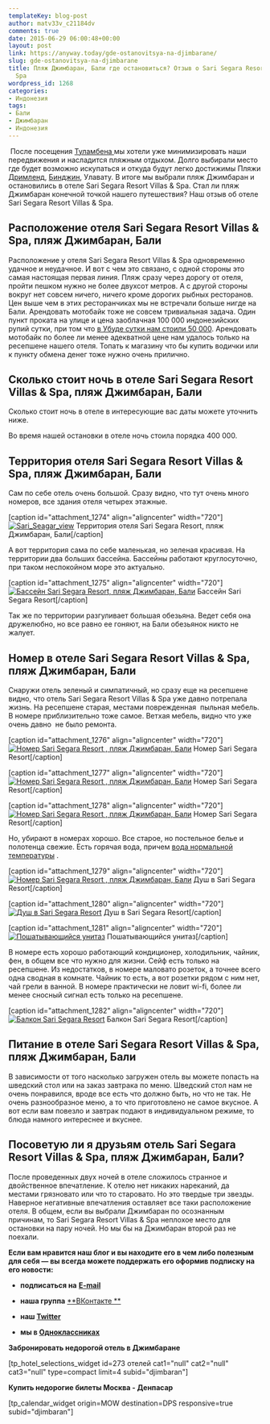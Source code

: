 ```yaml
---
templateKey: blog-post
author: matv33v_c21184dv
comments: true
date: 2015-06-29 06:00:48+00:00
layout: post
link: https://anyway.today/gde-ostanovitsya-na-djimbarane/
slug: gde-ostanovitsya-na-djimbarane
title: Пляж Джимбаран, Бали где остановиться? Отзыв о Sari Segara Resort Villas &
  Spa
wordpress_id: 1268
categories:
- Индонезия
tags:
- Бали
- Джимбаран
- Индонезия
---
```


 После посещения [Туламбена ](https://anyway.today/plyaji_bali_tulamben/)мы хотели уже минимизировать наши передвижения и насладится пляжным отдыхом. Долго выбирали место где будет возможно искупаться и откуда будут легко достижимы Пляжи [Дримленд](https://anyway.today/playaji-bali-dreamland/), [Бинджин](https://anyway.today/plyaji_bali_bingin/), Улавату. В итоге мы выбрали пляж Джимбаран и остановились в отеле Sari Segara Resort Villas & Spa. Стал ли пляж Джимбаран конечной точкой нашего путешествия? Наш отзыв об отеле Sari Segara Resort Villas & Spa.


<!-- more -->


## Расположение отеля Sari Segara Resort Villas & Spa, пляж Джимбаран, Бали




Расположение у отеля Sari Segara Resort Villas & Spa одновременно удачное и неудачное. И вот с чем это связано, с одной стороны это самая настоящая первая линия. Пляж сразу через дорогу от отеля, пройти пешком нужно не более двухсот метров. А с другой стороны вокруг нет совсем ничего, ничего кроме дорогих рыбных ресторанов. Цен выше чем в этих ресторанчиках мы не встречали больше нигде на Бали. Арендовать мотобайк тоже не совсем тривиальная задача. Один пункт проката на улице и цена заоблачная 100 000 индонезийских рупий сутки, при том что [в Убуде сутки нам стоили 50 000](https://anyway.today/horoshii-gest-v-ubude-desak-putu-putra-home-stay/). Арендовать мотобайк по более ли менее адекватной цене нам удалось только на ресепшене нашего отеля. Топать к магазину что бы купить водички или к пункту обмена денег тоже нужно очень прилично.





## Сколько стоит ночь в отеле Sari Segara Resort Villas & Spa, пляж Джимбаран, Бали


Сколько стоит ночь в отеле в интересующие вас даты можете уточнить ниже.

Во время нашей остановки в отеле ночь стоила порядка 400 000.


## Территория отеля Sari Segara Resort Villas & Spa, пляж Джимбаран, Бали


Сам по себе отель очень большой. Сразу видно, что тут очень много номеров, все здания отеля четырех этажные.

[caption id="attachment_1274" align="aligncenter" width="720"][![Sari_Seagar_view](https://anyway.today/wp-content/uploads/2015/06/MG_91901.jpg)](https://anyway.today/wp-content/uploads/2015/06/MG_91901.jpg) Территория отеля Sari Segara Resort, пляж Джимбаран, Бали[/caption]

А вот территория сама по себе маленькая, но зеленая красивая. На территории два больших бассейна. Бассейны работают круглосуточно, при таком неспокойном море это актуально.

[caption id="attachment_1275" align="aligncenter" width="720"][![Бассейн Sari Segara Resort, пляж Джимбаран, Бали](https://anyway.today/wp-content/uploads/2015/06/MG_9193.jpg)](https://anyway.today/wp-content/uploads/2015/06/MG_9193.jpg) Бассейн Sari Segara Resort[/caption]

Так же по территории разгуливает большая обезьяна. Ведет себя она дружелюбно, но все равно ее гоняют, на Бали обезьянок никто не жалует.


## Номер в отеле Sari Segara Resort Villas & Spa, пляж Джимбаран, Бали


Снаружи отель зеленый и симпатичный, но сразу еще на ресепшене видно, что отель Sari Segara Resort Villas & Spa уже давно потрепала жизнь. На ресепшене старая, местами поврежденная  пыльная мебель. В номере приблизительно тоже самое. Ветхая мебель, видно что уже очень давно  не было ремонта.

[caption id="attachment_1276" align="aligncenter" width="720"][![Номер Sari Segara Resort , пляж Джимбаран, Бали](https://anyway.today/wp-content/uploads/2015/06/IMG_9203.jpg)](https://anyway.today/wp-content/uploads/2015/06/IMG_9203.jpg) Номер Sari Segara Resort[/caption]

[caption id="attachment_1277" align="aligncenter" width="720"][![Номер Sari Segara Resort , пляж Джимбаран, Бали](https://anyway.today/wp-content/uploads/2015/06/IMG_92021.jpg)](https://anyway.today/wp-content/uploads/2015/06/IMG_92021.jpg) Номер Sari Segara Resort[/caption]

[caption id="attachment_1278" align="aligncenter" width="720"][![Номер Sari Segara Resort , пляж Джимбаран, Бали](https://anyway.today/wp-content/uploads/2015/06/IMG_9201.jpg)](https://anyway.today/wp-content/uploads/2015/06/IMG_9201.jpg) Номер Sari Segara Resort[/caption]

Но, убирают в номерах хорошо. Все старое, но постельное белье и полотенца свежие. Есть горячая вода, причем [вода нормальной температуры](https://anyway.today/horoshii-gest-v-ubude-desak-putu-putra-home-stay/) .

[caption id="attachment_1279" align="aligncenter" width="720"][![Номер Sari Segara Resort , пляж Джимбаран, Бали](https://anyway.today/wp-content/uploads/2015/06/IMG_9195.jpg)](https://anyway.today/wp-content/uploads/2015/06/IMG_9195.jpg) Душ в Sari Segara Resort[/caption]

[caption id="attachment_1280" align="aligncenter" width="720"][![Душ в Sari Segara Resort](https://anyway.today/wp-content/uploads/2015/06/IMG_9198.jpg)](https://anyway.today/wp-content/uploads/2015/06/IMG_9198.jpg) Душ в Sari Segara Resort[/caption]

[caption id="attachment_1281" align="aligncenter" width="720"][![Пошатывающийся унитаз](https://anyway.today/wp-content/uploads/2015/06/IMG_9199.jpg)](https://anyway.today/wp-content/uploads/2015/06/IMG_9199.jpg) Пошатывающийся унитаз[/caption]

В номере есть хорошо работающий кондиционер, холодильник, чайник, фен, в общем все что нужно для жизни. Сейф есть только на ресепшене. Из недостатков, в номере маловато розеток, а точнее всего одна сводная в комнате. Чайник то есть, а вот розетки рядом с ним нет, чай грели в ванной. В номере практически не ловит wi-fi, более ли менее сносный сигнал есть только на ресепшене.

[caption id="attachment_1282" align="aligncenter" width="720"][![Балкон Sari Segara Resort](https://anyway.today/wp-content/uploads/2015/06/IMG_9206.jpg)](https://anyway.today/wp-content/uploads/2015/06/IMG_9206.jpg) Балкон Sari Segara Resort[/caption]




## Питание в отеле Sari Segara Resort Villas & Spa, пляж Джимбаран, Бали


В зависимости от того насколько загружен отель вы можете попасть на шведский стол или на заказ завтрака по меню. Шведский стол нам не очень понравился, вроде все есть что должно быть, но что не так. Не очень разнообразное меню, а то что приготовлено не самое вкусное. А вот если вам повезло и завтрак подают в индивидуальном режиме, то блюда намного интереснее и вкуснее.


## Посоветую ли я друзьям отель Sari Segara Resort Villas & Spa, пляж Джимбаран, Бали?


После проведенных двух ночей в отеле сложилось странное и двойственное впечатление. К отелю нет никаких нареканий, да местами грязновато или что то старовато. Но это твердые три звезды. Наверное негативные впечатления оставляет все таки расположение отеля. В общем, если вы выбрали Джимбаран по осознанным причинам, то Sari Segara Resort Villas & Spa неплохое место для остановки на пару ночей. Но мы бы на Джимбаран второй раз не поехали.

**Если вам нравится наш блог и вы находите его в чем либо полезным для себя — вы всегда можете поддержать его оформив подписку на его новости:**



 	
  * **подписаться на** [**E-mail**](https://feedburner.google.com/fb/a/mailverify?uri=Anywaytoday&amp;loc=en_US)

 	
  * **наша группа** [**ВКонтакте **](https://vk.com/public90452188)

 	
  * **наш [Twitter ](https://twitter.com/TodayAnyway)**

 	
  * **мы в [Одноклассниках](https://ok.ru/group/54402107244544)**




**Забронировать недорогой отель в Джимбаране**

[tp_hotel_selections_widget id=273 отелей cat1="null" cat2="null" cat3="null" type=compact limit=4 subid="djimbaran"]

**Купить недорогие билеты Москва - Денпасар**

[tp_calendar_widget origin=MOW destination=DPS responsive=true subid="djimbaran"]
